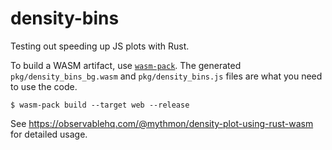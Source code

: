 # density-bins

Testing out speeding up JS plots with Rust.

To build a WASM artifact, use [`wasm-pack`](https://rustwasm.github.io/wasm-pack/). The generated `pkg/density_bins_bg.wasm` and `pkg/density_bins.js` files are what you need to use the code.

```shell
$ wasm-pack build --target web --release
```

See https://observablehq.com/@mythmon/density-plot-using-rust-wasm for detailed usage.
